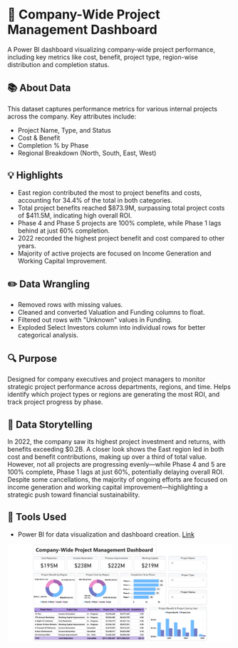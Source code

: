 # 🏢 Company-Wide Project Management Dashboard

A Power BI dashboard visualizing company-wide project performance, including key metrics like cost, benefit, project type, region-wise distribution and completion status.

## 📚 About Data

This dataset captures performance metrics for various internal projects across the company. Key attributes include:
- Project Name, Type, and Status
- Cost & Benefit
- Completion % by Phase
- Regional Breakdown (North, South, East, West)

## 💡 Highlights

- East region contributed the most to project benefits and costs, accounting for 34.4% of the total in both categories.
- Total project benefits reached $873.9M, surpassing total project costs of $411.5M, indicating high overall ROI.
- Phase 4 and Phase 5 projects are 100% complete, while Phase 1 lags behind at just 60% completion.
- 2022 recorded the highest project benefit and cost compared to other years.
- Majority of active projects are focused on Income Generation and Working Capital Improvement.

## ✏️ Data Wrangling

- Removed rows with missing values.
- Cleaned and converted Valuation and Funding columns to float.
- Filtered out rows with "Unknown" values in Funding.
- Exploded Select Investors column into individual rows for better categorical analysis.

## 🔍 Purpose 

Designed for company executives and project managers to monitor strategic project performance across departments, regions, and time. Helps identify which project types or regions are generating the most ROI, and track project progress by phase.

## 🧠 Data Storytelling

In 2022, the company saw its highest project investment and returns, with benefits exceeding $0.2B. A closer look shows the East region led in both cost and benefit contributions, making up over a third of total value. However, not all projects are progressing evenly—while Phase 4 and 5 are 100% complete, Phase 1 lags at just 60%, potentially delaying overall ROI. Despite some cancellations, the majority of ongoing efforts are focused on income generation and working capital improvement—highlighting a strategic push toward financial sustainability.

## 📌 Tools Used

- Power BI for data visualization and dashboard creation. [Link](https://app.powerbi.com/view?r=eyJrIjoiODIxYTM1OWItZGIyOS00OWFkLWE5YTEtYzRlMWMwMWQ2ZmM3IiwidCI6ImFjZWQ1ODNlLTRhM2ItNDJkZS05ZTQ0LTRlNWFmYTk5Yjk4YSIsImMiOjEwfQ%3D%3D)

![Company-Wide Project Management](./Company-Wide-Project-Management.jpg)

